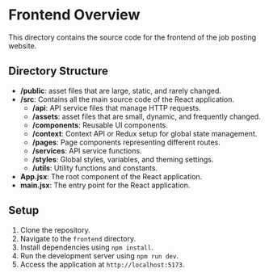 # Frontend Overview

This directory contains the source code for the frontend of the job posting website.

## Directory Structure

- **/public**: asset files that are large, static, and rarely changed.
- **/src**: Contains all the main source code of the React application.
  - **/api**: API service files that manage HTTP requests.
  - **/assets**: asset files that are small, dynamic, and frequently changed.
  - **/components**: Reusable UI components.
  - **/context**: Context API or Redux setup for global state management.
  - **/pages**: Page components representing different routes.
  - **/services**: API service functions.
  - **/styles**: Global styles, variables, and theming settings.
  - **/utils**: Utility functions and constants.
- **App.jsx**: The root component of the React application.
- **main.jsx**: The entry point for the React application.


## Setup

1. Clone the repository.
2. Navigate to the `frontend` directory.
3. Install dependencies using `npm install`.
4. Run the development server using `npm run dev`.
5. Access the application at `http://localhost:5173`.
